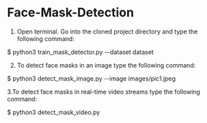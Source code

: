 # Face-Mask-Detection

1. Open terminal. Go into the cloned project directory and type the following command:

$ python3 train_mask_detector.py --dataset dataset

2. To detect face masks in an image type the following command:

$ python3 detect_mask_image.py --image images/pic1.jpeg

3.To detect face masks in real-time video streams type the following command:

$ python3 detect_mask_video.py 
